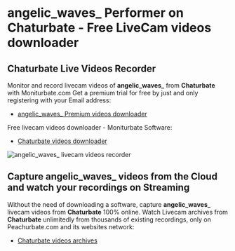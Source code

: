# angelic_waves_ Performer on Chaturbate - Free LiveCam videos downloader

## Chaturbate Live Videos Recorder

Monitor and record livecam videos of **angelic_waves_** from **Chaturbate** with Moniturbate.com
Get a premium trial for free by just and only registering with your Email address:
* [angelic_waves_ Premium videos downloader](https://moniturbate.com/request-demo-licence-key.html)

Free livecam videos downloader - Moniturbate Software:
* [Chaturbate videos downloader](https://moniturbate.com/moniturbate-download-software.html)

![angelic_waves_ livecam videos recorder](https://peachurnet.com/templates/moniturbate-software.png)


## Capture angelic_waves_ videos from the Cloud and watch your recordings on Streaming

Without the need of downloading a software, capture **angelic_waves_** livecam videos from **Chaturbate** 100% online.
Watch Livecam archives from **Chaturbate** unlimitedly from thousands of existing recordings, only on Peachurbate.com and its websites network:
* [Chaturbate videos archives](https://peachurnet.com/)